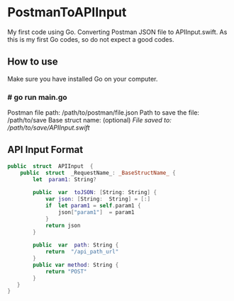 # PostmanToAPIInput
My first code using Go. Converting Postman JSON file to APIInput.swift. As this is my first Go codes, so do not expect a good codes.

## How to use
Make sure you have installed Go on your computer.  
### **\# go run main.go**
Postman file path: /path/to/postman/file.json
Path to save the file: /path/to/save
Base struct name: (optional)
*File saved to: /path/to/save/APIInput.swift*

## API Input Format
```swift
public  struct  APIInput  {
	public  struct  _RequestName_: _BaseStructName_ {
		let  param1: String?
		
		public  var  toJSON: [String: String] {
			var json: [String:  String] = [:]
			if  let param1 = self.param1 {
				json["param1"]  = param1
			}
			return json
		}
		
		public  var  path: String {
			return  "/api_path_url"
		} 
		public var method: String {
			return "POST"
		}
   }
}
```
